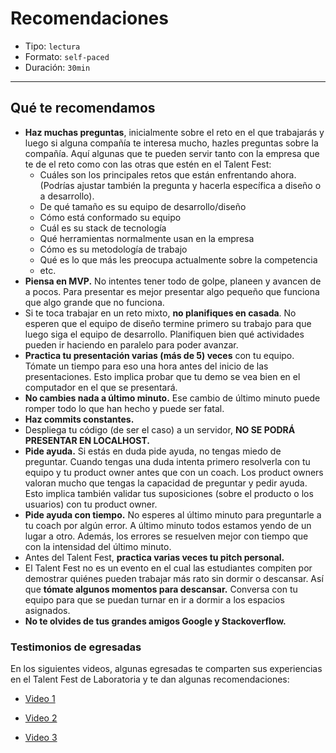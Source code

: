# Recomendaciones

- Tipo: `lectura`
- Formato: `self-paced`
- Duración: `30min`

***

## Qué te recomendamos

- **Haz muchas preguntas**, inicialmente sobre el reto en el que trabajarás y
  luego si alguna compañía te interesa mucho, hazles preguntas sobre la compañía.
  Aquí algunas que te pueden servir tanto con la empresa que te de el reto como
  con las otras que estén en el Talent Fest:
    - Cuáles son los principales retos que están enfrentando ahora. (Podrías
      ajustar también la pregunta y hacerla específica a diseño o a desarrollo).
    - De qué tamaño es su equipo de desarrollo/diseño
    - Cómo está conformado su equipo
    - Cuál es su stack de tecnología
    - Qué herramientas normalmente usan en la empresa
    - Cómo es su metodología de trabajo
    - Qué es lo que más les preocupa actualmente sobre la competencia
    - etc.
- **Piensa en MVP.** No intentes tener todo de golpe, planeen y avancen de a
  pocos. Para presentar es mejor presentar algo pequeño que funciona que algo
  grande que no funciona.
- Si te toca trabajar en un reto mixto, **no planifiques en casada**. No esperen
  que el equipo de diseño termine primero su trabajo para que luego siga el
  equipo de desarrollo. Planifiquen bien qué actividades pueden ir haciendo en
  paralelo para poder avanzar.
- **Practica tu presentación varias (más de 5) veces** con tu equipo. Tómate un
  tiempo para eso una hora antes del inicio de las presentaciones. Esto implica
  probar que tu demo se vea bien en el computador en el que se presentará.
- **No cambies nada a último minuto.** Ese cambio de último minuto puede romper
  todo lo que han hecho y puede ser fatal.
- **Haz commits constantes.**
- Despliega tu código (de ser el caso) a un servidor, **NO SE PODRÁ PRESENTAR EN
  LOCALHOST.**
- **Pide ayuda.** Si estás en duda pide ayuda, no tengas miedo de preguntar.
  Cuando tengas una duda intenta primero resolverla con tu equipo y tu product
  owner antes que con un coach. Los product owners valoran mucho que tengas la
  capacidad de preguntar y pedir ayuda. Esto implica también validar tus
  suposiciones (sobre el producto o los usuarios) con tu product owner.
- **Pide ayuda con tiempo.** No esperes al último minuto para preguntarle a tu
  coach por algún error. A último minuto todos estamos yendo de un lugar a otro.
  Además, los errores se resuelven mejor con tiempo que con la intensidad del
  último minuto.
- Antes del Talent Fest, **practica varias veces tu pitch personal.**
- El Talent Fest no es un evento en el cual las estudiantes compiten por
  demostrar quiénes pueden trabajar más rato sin dormir o descansar. Así que
  **tómate algunos momentos para descansar.** Conversa con tu equipo para que se
  puedan turnar en ir a dormir a los espacios asignados.
- **No te olvides de tus grandes amigos Google y Stackoverflow.**

### Testimonios de egresadas

En los siguientes videos, algunas egresadas te comparten sus experiencias en el
Talent Fest de Laboratoria y te dan algunas recomendaciones:

- [Video 1](https://youtu.be/iZcSIEBfgzs)

- [Video 2](https://youtu.be/TTWZ1SH7E3U)

- [Video 3](https://laboratoria-1.wistia.com/medias/lbwg1p7aej)
